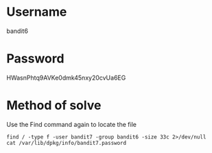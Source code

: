 # Username
bandit6
# Password
HWasnPhtq9AVKe0dmk45nxy20cvUa6EG
# Method of solve
Use the Find command again to locate the file
```
find / -type f -user bandit7 -group bandit6 -size 33c 2>/dev/null
cat /var/lib/dpkg/info/bandit7.password
```
